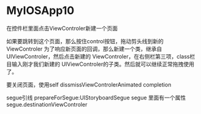 # MyIOSApp10

在控件栏里面点击ViewControler新建一个页面

如果要跳转到这个页面，那么按住control按钮，拖动剪头线到新的ViewControler
为了响应新页面的回调，那么新建一个类，继承自UIViewControler，然后点击新建的 ViewControler，在右侧栏第三项，class栏目输入刚才我们新建的 UIViewControler的子类。然后就可以继续正常拖拽使用了。

要关闭页面，使用self dissmissViewControlerAnimated
completion

segue引线
prepareForSegue:UIStoryboardSegue segue
里面有一个属性 segue.destinationViewControler
